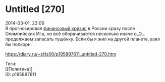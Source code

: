 Untitled [270]
===============

   
 2014-03-01, 23:06   
  Я прогнозировал  [финансовый кризис](Паранойя[0])  в России сразу после Олимпийских Игр, но всё оборачивается несколько иначе о\_О... продолжаем запасать тушёнку. Если бы я жил на другой планете, взял бы попкорн.   
    
 <https://diary.ru/~zHz00/p195897611_untitled-270.htm>   
   
 Теги:   
 [[Политика]]   
 ID: p195897611